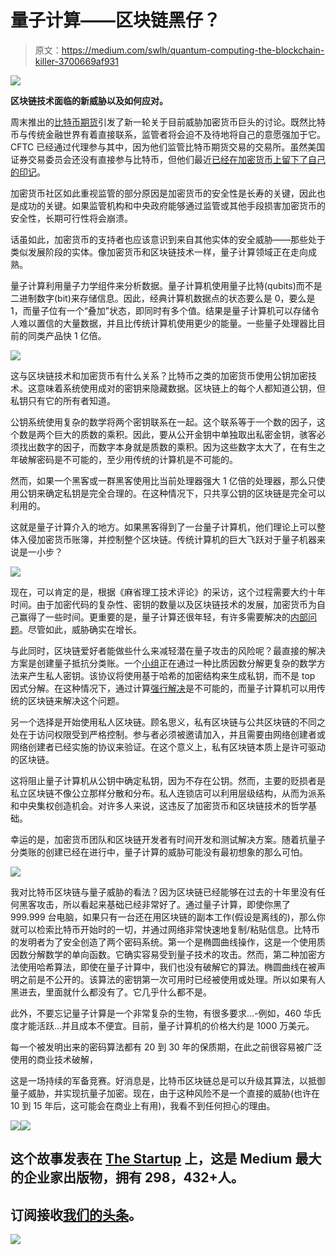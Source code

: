 # 量子计算——区块链黑仔？

> 原文：<https://medium.com/swlh/quantum-computing-the-blockchain-killer-3700669af931>

![](img/873d93b230db636d3e930c690a379bb3.png)

**区块链技术面临的新威胁以及如何应对。**

周末推出的[比特币期货](http://cfe.cboe.com/cfe-products/xbt-cboe-bitcoin-futures)引发了新一轮关于目前威胁加密货币巨头的讨论。既然比特币与传统金融世界有着直接联系，监管者将会迫不及待地将自己的意愿强加于它。CFTC 已经通过代理参与其中，因为他们监管比特币期货交易的交易所。虽然美国证券交易委员会还没有直接参与比特币，但他们最近[已经在加密货币上留下了自己的印记](https://www.sec.gov/news/public-statement/statement-clayton-2017-12-11)。

加密货币社区如此重视监管的部分原因是加密货币的安全性是长寿的关键，因此也是成功的关键。如果监管机构和中央政府能够通过监管或其他手段损害加密货币的安全性，长期可行性将会崩溃。

话虽如此，加密货币的支持者也应该意识到来自其他实体的安全威胁——那些处于类似发展阶段的实体。像加密货币和区块链技术一样，量子计算领域正在走向成熟。

量子计算利用量子力学组件来分析数据。量子计算机使用量子比特(qubits)而不是二进制数字(bit)来存储信息。因此，经典计算机数据点的状态要么是 0，要么是 1，而量子位有一个“叠加”状态，即同时有多个值。结果是量子计算机可以存储令人难以置信的大量数据，并且比传统计算机使用更少的能量。一些量子处理器比目前的同类产品快 1 亿倍。

![](img/64d70355c220744fa032f6fc089078a2.png)

这与区块链技术和加密货币有什么关系？比特币之类的加密货币使用公钥加密技术。这意味着系统使用成对的密钥来隐藏数据。区块链上的每个人都知道公钥，但私钥只有它的所有者知道。

公钥系统使用复杂的数学将两个密钥联系在一起。这个联系等于一个数的因子，这个数是两个巨大的质数的乘积。因此，要从公开金钥中单独取出私密金钥，骇客必须找出数字的因子，而数字本身就是质数的乘积。因为这些数字太大了，在有生之年破解密码是不可能的，至少用传统的计算机是不可能的。

然而，如果一个黑客或一群黑客使用比当前处理器强大 1 亿倍的处理器，那么只使用公钥来确定私钥是完全合理的。在这种情况下，只共享公钥的区块链是完全可以利用的。

这就是量子计算介入的地方。如果黑客得到了一台量子计算机，他们理论上可以整体入侵加密货币账簿，并控制整个区块链。传统计算机的巨大飞跃对于量子机器来说是一小步？

![](img/82af9bb8a867552bf37938847f67db8c.png)

现在，可以肯定的是，根据《麻省理工技术评论》的采访，这个过程需要大约十年时间。由于加密代码的复杂性、密钥的数量以及区块链技术的发展，加密货币为自己赢得了一些时间。更重要的是，量子计算还很年轻，有许多需要解决的[内部问题](https://www.forbes.com/sites/amycastor/2017/08/25/why-quantum-computings-threat-to-bitcoin-and-blockchain-is-a-long-way-off/%23ef342e288292)。尽管如此，威胁确实在增长。

与此同时，区块链爱好者能做些什么来减轻潜在量子攻击的风险呢？最直接的解决方案是创建量子抵抗分类账。一个[小组](https://theqrl.org/)正在通过一种比质因数分解更复杂的数学方法来产生私人密钥。该协议将使用基于哈希的加密结构来生成私钥，而不是 top 因式分解。在这种情况下，通过计算[强行解决](https://github.com/theQRL/Whitepaper/blob/master/QRL_whitepaper.pdf)是不可能的，而量子计算机可以用传统的区块链来解决这个问题。

另一个选择是开始使用私人区块链。顾名思义，私有区块链与公共区块链的不同之处在于访问权限受到严格控制。参与者必须被邀请加入，并且需要由网络创建者或网络创建者已经实施的协议来验证。在这个意义上，私有区块链本质上是许可驱动的区块链。

这将阻止量子计算机从公钥中确定私钥，因为不存在公钥。然而，主要的贬损者是私立区块链不像公立那样分散和分布。私人连锁店可以利用层级结构，从而为派系和中央集权创造机会。对许多人来说，这违反了加密货币和区块链技术的哲学基础。

幸运的是，加密货币团队和区块链开发者有时间开发和测试解决方案。随着抗量子分类账的创建已经在进行中，量子计算的威胁可能没有最初想象的那么可怕。

![](img/5b58b5fadbe27407ebc7f361599e105d.png)

我对比特币区块链与量子威胁的看法？因为区块链已经能够在过去的十年里没有任何黑客攻击，所以看起来基础已经非常好了。通过量子计算，即使你黑了 999.999 台电脑，如果只有一台还在用区块链的副本工作(假设是离线的)，那么你就可以检索比特币开始时的一切，并通过网络非常快速地复制/粘贴信息。比特币的发明者为了安全创造了两个密码系统。第一个是椭圆曲线操作，这是一个使用质因数分解数学的单向函数。它确实容易受到量子技术的攻击。然而，第二种加密方法使用哈希算法，即使在量子计算中，我们也没有破解它的算法。椭圆曲线在被声明之前是不公开的。该算法的密钥第一次可用时已经被使用或处理。所以如果有人黑进去，里面就什么都没有了。它几乎什么都不是。

此外，不要忘记量子计算是一个非常复杂的生物，有很多要求…-例如，460 华氏度才能活跃…并且成本不便宜。目前，量子计算机的价格大约是 1000 万美元。

每一个被发明出来的密码算法都有 20 到 30 年的保质期，在此之前很容易被广泛使用的商业技术破解，

这是一场持续的军备竞赛。好消息是，比特币区块链总是可以升级其算法，以抵御量子威胁，并实现抗量子加密。现在，由于这种风险不是一个直接的威胁(也许在 10 到 15 年后，这可能会在商业上有用)，我看不到任何担心的理由。

![](img/5e71f7c578fcbcdf98e9b662f548ae24.png)![](img/731acf26f5d44fdc58d99a6388fe935d.png)

## 这个故事发表在 [The Startup](https://medium.com/swlh) 上，这是 Medium 最大的企业家出版物，拥有 298，432+人。

## 订阅接收[我们的头条](http://growthsupply.com/the-startup-newsletter/)。

![](img/731acf26f5d44fdc58d99a6388fe935d.png)